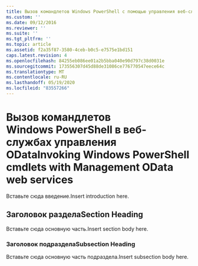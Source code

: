 ```yaml
---
title: Вызов командлетов Windows PowerShell с помощью управления веб-службами OData | Документация Майкрософт
ms.custom: ''
ms.date: 09/12/2016
ms.reviewer: ''
ms.suite: ''
ms.tgt_pltfrm: ''
ms.topic: article
ms.assetid: f2a35f87-3580-4ceb-b0c5-e7575e1bd151
caps.latest.revision: 4
ms.openlocfilehash: 84255eb086ee01a2b5bba040e90d797c38d0031e
ms.sourcegitcommit: 173556307d45d88de31086ce776770547eece64c
ms.translationtype: MT
ms.contentlocale: ru-RU
ms.lasthandoff: 05/19/2020
ms.locfileid: "83557266"
---
```

# <a name="invoking-windows-powershell-cmdlets-with-management-odata-web-services"></a><span data-ttu-id="6e7f4-102">Вызов командлетов Windows PowerShell в веб-службах управления OData</span><span class="sxs-lookup"><span data-stu-id="6e7f4-102">Invoking Windows PowerShell cmdlets with Management OData web services</span></span>

<span data-ttu-id="6e7f4-103">Вставьте сюда введение.</span><span class="sxs-lookup"><span data-stu-id="6e7f4-103">Insert introduction here.</span></span>

## <a name="section-heading"></a><span data-ttu-id="6e7f4-104">Заголовок раздела</span><span class="sxs-lookup"><span data-stu-id="6e7f4-104">Section Heading</span></span>

<span data-ttu-id="6e7f4-105">Вставьте сюда основную часть.</span><span class="sxs-lookup"><span data-stu-id="6e7f4-105">Insert section body here.</span></span>

### <a name="subsection-heading"></a><span data-ttu-id="6e7f4-106">Заголовок подраздела</span><span class="sxs-lookup"><span data-stu-id="6e7f4-106">Subsection Heading</span></span>

<span data-ttu-id="6e7f4-107">Вставьте сюда основную часть подраздела.</span><span class="sxs-lookup"><span data-stu-id="6e7f4-107">Insert subsection body here.</span></span>
